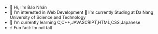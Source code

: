 - 👋 Hi, I’m Bảo Nhân
- 👀 I’m interested in Web Development
  🔭 I’m currently Studing at Da Nang University of Science and Technology
- 🌱 I’m currently learning C,C++,JAVASCRIPT,HTML,CSS,Japanese
- ⚡ Fun fact: Im not tall
